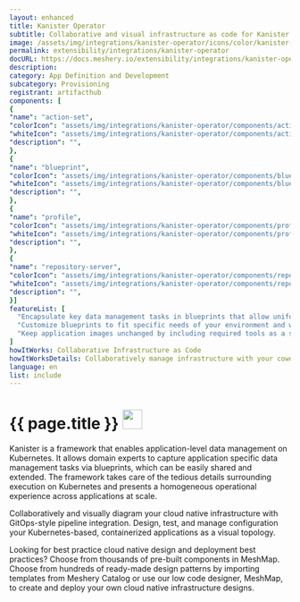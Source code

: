 ```yaml
---
layout: enhanced
title: Kanister Operator
subtitle: Collaborative and visual infrastructure as code for Kanister Operator
image: /assets/img/integrations/kanister-operator/icons/color/kanister-operator-color.svg
permalink: extensibility/integrations/kanister-operator
docURL: https://docs.meshery.io/extensibility/integrations/kanister-operator
description: 
category: App Definition and Development
subcategory: Provisioning
registrant: artifacthub
components: [
{
"name": "action-set",
"colorIcon": "assets/img/integrations/kanister-operator/components/action-set/icons/color/action-set-color.svg",
"whiteIcon": "assets/img/integrations/kanister-operator/components/action-set/icons/white/action-set-white.svg",
"description": "",
},
{
"name": "blueprint",
"colorIcon": "assets/img/integrations/kanister-operator/components/blueprint/icons/color/blueprint-color.svg",
"whiteIcon": "assets/img/integrations/kanister-operator/components/blueprint/icons/white/blueprint-white.svg",
"description": "",
},
{
"name": "profile",
"colorIcon": "assets/img/integrations/kanister-operator/components/profile/icons/color/profile-color.svg",
"whiteIcon": "assets/img/integrations/kanister-operator/components/profile/icons/white/profile-white.svg",
"description": "",
},
{
"name": "repository-server",
"colorIcon": "assets/img/integrations/kanister-operator/components/repository-server/icons/color/repository-server-color.svg",
"whiteIcon": "assets/img/integrations/kanister-operator/components/repository-server/icons/white/repository-server-white.svg",
"description": "",
}]
featureList: [
  "Encapsulate key data management tasks in blueprints that allow uniform operations at scale.",
  "Customize blueprints to fit specific needs of your environment and workload without starting from scratch.",
  "Keep application images unchanged by including required tools as a sidecar container or as a separate pod."
]
howItWorks: Collaborative Infrastructure as Code
howItWorksDetails: Collaboratively manage infrastructure with your coworkers synchronously sharing the same designs.
language: en
list: include
---
```

<h1>{{ page.title }} <img src="{{ page.image }}" style="width: 35px; height: 35px;" /></h1>

<p>
Kanister is a framework that enables application-level data management on Kubernetes. It allows domain experts to capture application specific data management tasks via blueprints, which can be easily shared and extended. The framework takes care of the tedious details surrounding execution on Kubernetes and presents a homogeneous operational experience across applications at scale.
</p>
<p>
    Collaboratively and visually diagram your cloud native infrastructure with GitOps-style pipeline integration. Design, test, and manage configuration your Kubernetes-based, containerized applications as a visual topology.
</p>
<p>
    Looking for best practice cloud native design and deployment best practices? Choose from thousands of pre-built components in MeshMap. Choose from hundreds of ready-made design patterns by importing templates from Meshery Catalog or use our low code designer, MeshMap, to create and deploy your own cloud native infrastructure designs.
</p>

